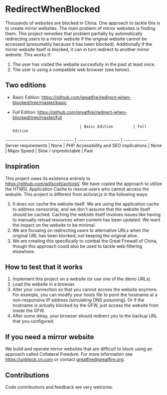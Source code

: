 RedirectWhenBlocked
=====================

Thousands of websites are blocked in China. One approach to tackle this is to create mirror websites. The main problem of mirror websites is finding them. This project remedies that problem partially by automatically redirecting users to a mirror website if the original website cannot be accessed (presumably because it has been blocked). Additionally if the mirror website itself is blocked, it can in turn redirect to another mirror website. This works if:

1. The user has visited the website succesfully in the past at least once.
2. The user is using a compatible web browser (see below).

## Two editions

* Basic Edition: https://github.com/greatfire/redirect-when-blocked/tree/master/basic
* Full Edition: https://github.com/greatfire/redirect-when-blocked/tree/master/full

                                    | Basic Edition         | Full Edition
----------------------------------  | --------------------- | ------------
Server requirements                 | None                  | PHP
Accessibility and SEO implications  | None                  | Major
Speed                               | Slow / unpredictable  | Fast

## Inspiration

This project owes its existence entirely to https://github.com/willscott/activist/. We have copied the approach to utilize the HTM5L Application Cache to rescue users who cannot access the website. This project is different from activist.js in the following ways:

1. It does not cache the website itself. We are using the application cache to address censorship, and we don't assume that the website itself should be cached. Caching the website itself involves issues like having to manually reload resources when content has been updated. We want the impact on the website to be minimal.
2. We are focusing on redirecting users to alternative URLs when the original URL has been blocked, not keeping the original alive.
3. We are creating this specifically to combat the Great Firewall of China, though this approach could also be used to tackle web filtering elsewhere.

## How to test that it works

1. Implement this project on a website (or use one of the demo URLs).
2. Load the website in a browser.
3. Alter your connection so that you cannot access the website anymore. For example, you can modify your hosts file to point the hostname at a non-responsive IP address (simulating DNS poisoning). Or if the hostname is actually blocked by the GFW, just access the website from inside the GFW.
4. After some delay, your browser should redirect you to the backup URL that you configured.

## If you need a mirror website

We build and operate mirror websites that are difficult to block using an approach called Collateral Freedom. For more information see https://unblock.cn.com or contact greatfire@greatfire.org.

## Contributions

Code contributions and feedback are very welcome.
